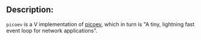 ## Description:

`picoev` is a V implementation of [picoev](https://github.com/kazuho/picoev),
which in turn is "A tiny, lightning fast event loop for network applications".
